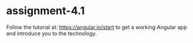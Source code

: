 # assignment-4.1
Follow the tutorial at: https://angular.io/start to get a working Angular app and introduce you to the technology.
